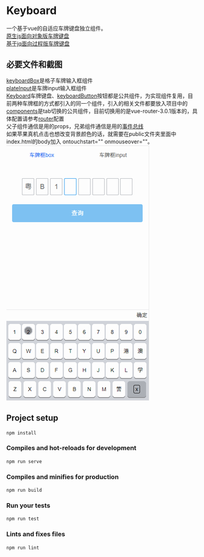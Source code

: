 # Keyboard

一个基于vue的自适应车牌键盘独立组件。   
[原生js面向对象版车牌键盘](https://github.com/AsaZws/binding/tree/master/plate-object)    
[基于jq面向过程版车牌键盘](https://github.com/AsaZws/binding/tree/master/input1.4)    

## 必要文件和截图
[keyboardBox](https://github.com/AsaZws/Keyboard/tree/master/src/views/plateBox)是格子车牌输入框组件    
[plateInput](https://github.com/AsaZws/Keyboard/tree/master/src/views/plateInput)是车牌input输入框组件    
[Keyboard](https://github.com/AsaZws/Keyboard/tree/master/src/views/keyboard)车牌键盘、[keyboardButton](https://github.com/AsaZws/Keyboard/tree/master/src/views/keyboardButton)按钮都是公共组件，为实现组件复用，目前两种车牌框的方式都引入的同一个组件，引入的相关文件都要放入项目中的    
[components](https://github.com/AsaZws/Keyboard/tree/master/src/components)是tab切换的公共组件，目前切换用的是vue-router-3.0.1版本的，具体配置请参考[router](https://github.com/AsaZws/Keyboard/blob/master/src/router/router.js)配置   
父子组件通信是用的props，兄弟组件通信是用的[事件总线](https://github.com/AsaZws/Keyboard/blob/master/src/event.js)    
如果苹果真机点击也想改变背景颜色的话，就需要在public文件夹里面中index.html的body加入 ontouchstart="" οnmοuseοver=""。
![](keyboard.gif)

## Project setup
```
npm install
```

### Compiles and hot-reloads for development
```
npm run serve
```

### Compiles and minifies for production
```
npm run build
```

### Run your tests
```
npm run test
```

### Lints and fixes files
```
npm run lint
```